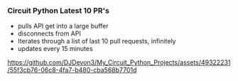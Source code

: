 ### Circuit Python Latest 10 PR's
- pulls API get into a large buffer
- disconnects from API
- Iterates through a list of last 10 pull requests, infinitely
- updates every 15 minutes

https://github.com/DJDevon3/My_Circuit_Python_Projects/assets/49322231/55f3cb76-06c8-4fa7-b480-cba568b7701d

